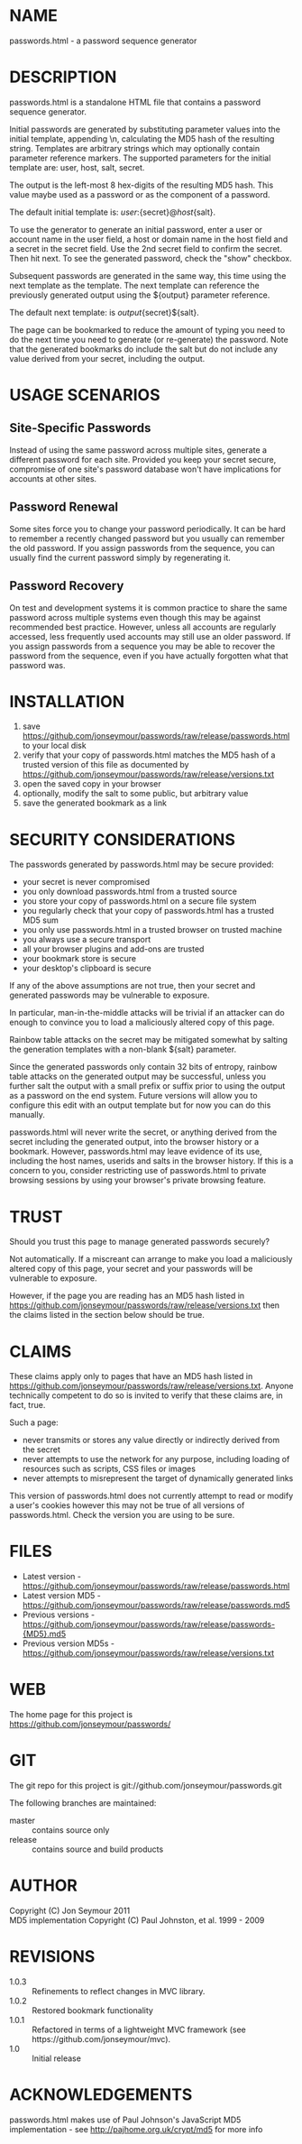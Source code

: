 NAME
====
passwords.html - a password sequence generator

DESCRIPTION
===========
passwords.html is a standalone HTML file that contains a password sequence generator.

Initial passwords are generated by substituting parameter values into the initial template, appending \n, calculating the MD5 hash of the resulting string. Templates are arbitrary strings which may optionally contain parameter reference markers. The supported parameters for the initial template are: user, host, salt, secret.

The output is the left-most 8 hex-digits of the resulting MD5 hash. This value maybe used as a password or as the component of a password.

The default initial template is: ${user}:${secret}@${host}${salt}.

To use the generator to generate an initial password, enter a user or account name in the user field, a host or domain name
in the host field and a secret in the secret field. Use the 2nd secret field to confirm the secret. Then hit next. To see
the generated password, check the "show" checkbox.

Subsequent passwords are generated in the same way, this time using the next template as the template.
The next template can reference the previously generated output using the ${output} parameter reference. 

The default next template: is ${output}${secret}${salt}.

The page can be bookmarked to reduce the amount of typing you need to do the next time you need to generate (or re-generate) the password. 
Note that the generated bookmarks do include the salt but do not include any value derived from your secret, including the output.

USAGE SCENARIOS
===============
Site-Specific Passwords
-----------------------
Instead of using the same password across multiple sites, generate a different password for each
site. Provided you keep your secret secure, compromise of one site's password database won't have
implications for accounts at other sites.

Password Renewal
----------------
Some sites force you to change your password periodically. It can be hard to remember a recently changed password but
you usually can remember the old password. If you assign passwords from the sequence, you can usually find
the current password simply by regenerating it.

Password Recovery
-----------------
On test and development systems it is common practice to share the same password across multiple systems 
even though this may be against recommended best practice. However, unless all accounts are regularly accessed,
less frequently used accounts may still use an older password. If you assign passwords from a sequence
you may be able to recover the password from the sequence, even if you have actually forgotten what that password was.

INSTALLATION
============
1. save https://github.com/jonseymour/passwords/raw/release/passwords.html to your local disk
2. verify that your copy of passwords.html matches the MD5 hash of a trusted version of this file as documented by https://github.com/jonseymour/passwords/raw/release/versions.txt
3. open the saved copy in your browser
4. optionally, modify the salt to some public, but arbitrary value
5. save the generated bookmark as a link 

SECURITY CONSIDERATIONS
=======================
The passwords generated by passwords.html may be secure provided:

* your secret is never compromised
* you only download passwords.html from a trusted source
* you store your copy of passwords.html on a secure file system
* you regularly check that your copy of passwords.html has a trusted MD5 sum
* you only use passwords.html in a trusted browser on trusted machine
* you always use a secure transport
* all your browser plugins and add-ons are trusted
* your bookmark store is secure
* your desktop's clipboard is secure

If any of the above assumptions are not true, then your secret and generated passwords may be vulnerable to exposure.

In particular, man-in-the-middle attacks will be trivial if an attacker can do enough to convince
you to load a maliciously altered copy of this page.

Rainbow table attacks on the secret may be mitigated somewhat by salting the generation templates with a non-blank
${salt} parameter.

Since the generated passwords only contain 32 bits of entropy, rainbow table attacks on the generated output 
may be successful, unless you further salt the output with a small prefix or suffix prior to using the output
as a password on the end system. Future versions will allow you to configure this edit with an output template but
for now you can do this manually.

passwords.html will never write the secret, or anything derived from the secret including the generated output, into the browser history or a bookmark. 
However, passwords.html may leave evidence of its use, including the host names, userids and salts in the browser history. If this is a concern to 
you, consider restricting use of passwords.html to private browsing sessions by using your browser's private browsing feature.

TRUST
=====
Should you trust this page to manage generated passwords securely? 

Not automatically. If a miscreant can arrange to make you load a maliciously altered copy of this page, your secret
and your passwords will be vulnerable to exposure.

However, if the page you are reading has an MD5 hash listed in https://github.com/jonseymour/passwords/raw/release/versions.txt then
the claims listed in the section below should be true.

CLAIMS
======
These claims apply only to pages that have an MD5 hash listed in https://github.com/jonseymour/passwords/raw/release/versions.txt. Anyone technically competent to do so is invited to verify that these claims are, in fact, true.

Such a page:

* never transmits or stores any value directly or indirectly derived from the secret
* never attempts to use the network for any purpose, including loading of resources such as scripts, CSS files or images
* never attempts to misrepresent the target of dynamically generated links

This version of passwords.html does not currently attempt to read or modify a user's cookies however this may not be true of all versions of passwords.html. Check the version
you are using to be sure.

FILES
=====
* Latest version - https://github.com/jonseymour/passwords/raw/release/passwords.html
* Latest version MD5 - https://github.com/jonseymour/passwords/raw/release/passwords.md5
* Previous versions - https://github.com/jonseymour/passwords/raw/release/passwords-{MD5}.md5
* Previous version MD5s - https://github.com/jonseymour/passwords/raw/release/versions.txt

WEB
===
The home page for this project is https://github.com/jonseymour/passwords/

GIT
===
The git repo for this project is git://github.com/jonseymour/passwords.git

The following branches are maintained:
<dl>
<dt>master</dt>
<dd>contains source only</dd>
<dt>release</dt>
<dd>contains source and build products</dd>
</dl>

AUTHOR
======
Copyright (C) Jon Seymour 2011<br/>
MD5 implementation Copyright (C) Paul Johnston, et al. 1999 - 2009

REVISIONS
=========
<dl>
<dt>1.0.3</dt>
<dd>Refinements to reflect changes in MVC library.</dd>
<dt>1.0.2</dt>
<dd>Restored bookmark functionality</dd>
<dt>1.0.1</dt>
<dd>Refactored in terms of a lightweight MVC framework (see https://github.com/jonseymour/mvc).
</dd>
<dt>1.0</dt>
<dd>Initial release</dd>
</dl>
</dd>

ACKNOWLEDGEMENTS
================
passwords.html makes use of Paul Johnson's JavaScript MD5 implementation - see http://pajhome.org.uk/crypt/md5 for more info
